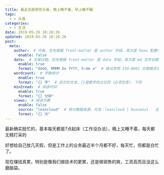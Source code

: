 ```yaml
---
title: 最近总是感觉头昏，晚上睡不着，早上睡不醒
tags:
  - - 头昏
categories:
  - - 生活
date: 2019-05-26 18:28:26
updated: 2019-05-26 18:28:26
post:
  meta:
    author:  # 作者，优先根据 front-matter 里 author 字段，其次是 hexo 配置中 author 值
      enable: false
    date:  # 文章日期，优先根据 front-matter 里 date 字段，其次是 md 文件日期
      enable: true
      format: "dddd, MMMM Do YYYY, h:mm a"  # 格式参照 ISO-8601 日期格式化
    wordcount:  # 字数统计
      enable: true
      format: "{} 字"  # 显示的文本，{}是数字的占位符（必须包含)，下同
    min2read:  # 阅读时间
      enable: true
      format: "{} 分钟"
    views:  # 阅读次数
      enable: false
      source: "leancloud"  # 统计数据来源，可选：leancloud | busuanzi   注意不蒜子会间歇抽风
      format: "{} 次"
---
```


最新确实挺忙的，基本每天都是7点起床（工作没办法），晚上又睡不着，每天都无精打采的

好想给自己放几天假，但是工作上的业务最近半个月都不好，每天忙，但都是白忙了。

现在赚钱真累，特别是像我们做技术的更累，还是做销售的爽，工资高而且没这么磨脑袋。